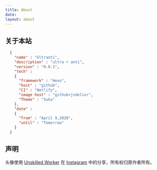 ```yaml
---
title: About
date: 
layout: about
---
```


## 关于本站

```json
  {
    "name" : "Ultranti",
    "description" : "ultra + anti",
    "version" : "0.0.1",
    "tech" :
    {
      "framework" : "Hexo",
      "host" : "github",
      "CI" : "Netlify",
      "image host" : "github+jsdelivr",
      "Theme" : "Suka"
    },
    "date" : 
    {
      "from" : "April 9,2020",
      "until" : "Tomorrow"
    }
  }
```

## 声明
头像使用 [Unskilled Worker](http://unskilledworker.co.uk/) 在 [Instagram](https://www.instagram.com/unskilledworker/?igshid=uuoyz3shvr7u) 中的分享，所有权归原作者所有。